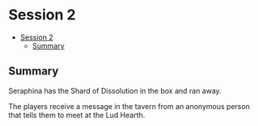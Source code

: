 # Session 2

- [Session 2](#session-2)
  - [Summary](#summary)

## Summary

Seraphina has the Shard of Dissolution in the box and ran away. 

The players receive a message in the tavern from an anonymous person that tells them to meet at the Lud Hearth.



